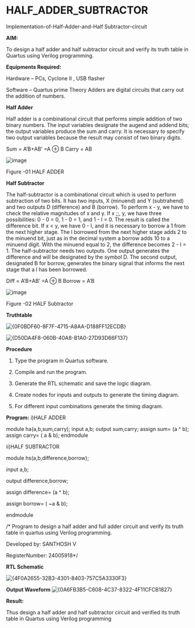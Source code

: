 # HALF_ADDER_SUBTRACTOR

Implementation-of-Half-Adder-and-Half Subtractor-circuit

**AIM:**

To design a half adder and half subtractor circuit and verify its truth table in Quartus using Verilog programming.

**Equipments Required:**

Hardware – PCs, Cyclone II , USB flasher 

Software – Quartus prime Theory Adders are digital circuits that carry out the addition of numbers.

**Half Adder**

Half adder is a combinational circuit that performs simple addition of two binary numbers. The input variables designate the augend and addend bits; the output variables produce the sum and carry. It is necessary to specify two output variables because the result may consist of two binary digits.

Sum = A’B+AB’ =A ⊕ B Carry = AB

![image](https://github.com/naavaneetha/HALF_ADDER_SUBTRACTOR/assets/154305477/bd4a0b2c-cdbc-4184-ab08-81578f121e1f)

Figure -01 HALF ADDER

**Half Subtractor**

The half-subtractor is a combinational circuit which is used to perform subtraction of two bits. It has two inputs, X (minuend) and Y (subtrahend) and two outputs D (difference) and B (borrow). To perform x - y, we have to check the relative magnitudes of x and y. If x ;;, y, we have three possibilities: 0 - 0 = 0, 1 - 0 = 1, and 1 - I = 0. The result is called the difference bit. If x < y, we have 0 - I, and it is necessary to borrow a 1 from the next higher stage. The I borrowed from the next higher stage adds 2 to the minuend bit, just as in the decimal system a borrow adds 10 to a minuend digit. With the minuend equal to 2, the difference becomes 2 - I = 1. The half-subtractor needs two outputs. One output generates the difference and will be designated by the symbol D. The second output, designated B for borrow, generates the binary signal that informs the next stage that a I has been borrowed. 

Diff = A’B+AB’ =A ⊕ B
Borrow = A’B

 ![image](https://github.com/naavaneetha/HALF_ADDER_SUBTRACTOR/assets/154305477/d76b099c-513f-4e7c-843a-e2fd028a531a)

Figure -02 HALF Subtractor

**Truthtable**

![{0F0BDF60-8F7F-4715-A8AA-D188FF12ECDB}](https://github.com/user-attachments/assets/11a448a3-6ba1-43ff-8134-fa3907090d09)

![{D50DA4F8-060B-40A8-B1A0-27D93D66F137}](https://github.com/user-attachments/assets/5e9b1667-da28-4671-a38e-8bf392adfd5d)


**Procedure**

1.	Type the program in Quartus software.

2.	Compile and run the program.

3.	Generate the RTL schematic and save the logic diagram.

4.	Create nodes for inputs and outputs to generate the timing diagram.

5.	For different input combinations generate the timing diagram.


**Program:**
i)HALF ADDER

module ha(a,b,sum,carry);
input a,b;
output sum,carry;
assign sum= (a ^ b);
assign carry= ( a & b);
endmodule

ii)HALF SUBTRACTOR

module hs(a,b,difference,borrow);

input a,b;

output difference,borrow;

assign difference= (a ^ b);

assign borrow= ( ~a & b);

endmodule

/* Program to design a half adder and full adder circuit and verify its truth table in quartus using Verilog programming.

Developed by: SANTHOSH V

RegisterNumber: 24005918*/

**RTL Schematic**

![{4F0A2655-32B3-4301-8403-757C5A3330F3}](https://github.com/user-attachments/assets/9ec0ac4a-d5ee-40d5-8702-ff9ff6dea259)

**Output Waveform**
![{0A6FB3B5-C608-4C37-8322-4F11CFCB1827}](https://github.com/user-attachments/assets/ecd05ff6-4981-4658-9356-0c255210b533)

**Result:**

   Thus design a half adder and half subtractor circuit and verified its truth table in
 Quartus using Verilog programming
